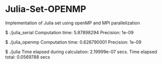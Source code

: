 # Julia-Set-OPENMP
Implementation of Julia set using openMP and MPI parallelization 


$ ./julia_serial 
Computation time: 5.87898294
Precision: 1e-09

$ ./julia_openmp 
Computation time: 0.626790001
Precision: 1e-09

$ ./julia
Time elapsed during calculation: 2.19999e-07 secs.
Time elapsed total: 0.0569788 secs 
